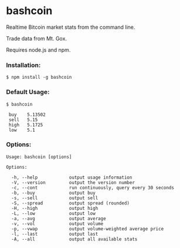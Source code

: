 # bashcoin

Realtime Bitcoin market stats from the command line.

Trade data from Mt. Gox.

Requires node.js and npm.

### Installation:

```
$ npm install -g bashcoin
```

### Default Usage:

```
$ bashcoin

 buy    5.13502
 sell   5.15
 high   5.1725
 low    5.1

```

### Options:

```
Usage: bashcoin [options]

Options:

  -h, --help            output usage information
  -V, --version         output the version number
  -c, --cont            run continuously, query every 30 seconds
  -b, --buy             output buy
  -s, --sell            output sell
  -S, --spread          output spread (rounded)
  -H, --high            output high
  -L, --low             output low
  -a, --avg             output average
  -v, --vol             output volume
  -p, --vwap            output volume-weighted average price
  -l, --last            output last
  -A, --all             output all available stats

```

